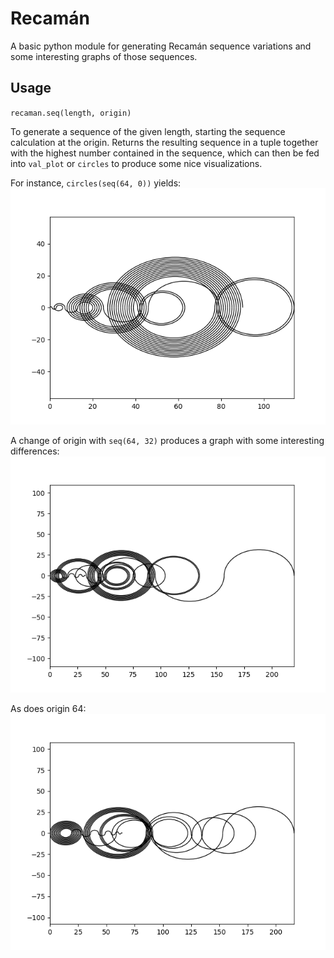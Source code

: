# Recamán

A basic python module for generating Recamán sequence variations and
some interesting graphs of those sequences.

## Usage

`recaman.seq(length, origin)`

To generate a sequence of the given length, starting the sequence calculation at the origin. Returns the resulting sequence in a tuple together with the highest number contained in the sequence, which can then be fed into `val_plot` or `circles` to produce some nice visualizations.

For instance, `circles(seq(64, 0))` yields:
![img](img/64_0.png)

A change of origin with `seq(64, 32)` produces a graph with some interesting differences:
![img2](img/64_32.png)

As does origin 64:
![img3](img/64_64.png)
